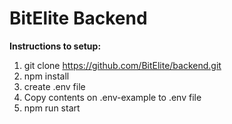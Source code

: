 # BitElite Backend

**Instructions to setup:**

1. git clone https://github.com/BitElite/backend.git
2. npm install
3. create .env file
4. Copy contents on .env-example to .env file
5. npm run start
